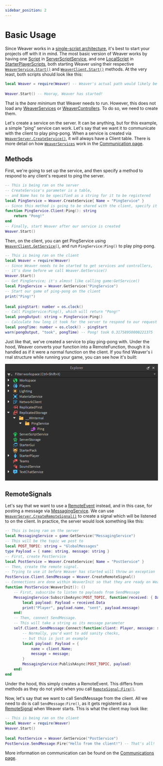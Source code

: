 ```yaml
---
sidebar_position: 2
---
```


# Basic Usage

Since Weaver works in a [single-script architecture](https://medium.com/roblox-development/this-article-was-originally-published-in-them-magazines-de995382e352), it's best to start your projects off with it in mind. The most basic version of Weaver works by having one [Script](https://create.roblox.com/docs/reference/engine/classes/Script) in [ServerScriptService](https://create.roblox.com/docs/reference/engine/classes/ServerScriptService), and one [LocalScript](https://create.roblox.com/docs/reference/engine/classes/LocalScript) in [StarterPlayerScripts](https://create.roblox.com/docs/reference/engine/classes/StarterPlayerScripts), both starting Weaver using their respective [`WeaverService.Start()`](/api/WeaverServer#Start) and [`WeaverClient.Start()`](/api/WeaverClient#Start) methods. At the very least, both scripts should look like this:

```lua
local Weaver = require(Weaver) -- Weaver's actual path would likely be somewhere in ReplicatedStorage

Weaver.Start() -- Hooray, Weaver has started!
```

That is the _bare minimum_ that Weaver needs to run. However, this does not load any [WeaverServices](/api/WeaverServer#WeaverService) or [WeaverControllers](/api/WeaverClient#WeaverController). To do so, we need to create them.

Let's create a service on the server. It can be anything, but for this example, a simple "ping" service can work. Let's say that we want it to communicate with the client to play ping-pong. When a service is created via [`WeaverServer.CreateService()`](/api/WeaverServer#CreateService), it will always have a Client table. There is more detail on how [`WeaverServices`](/api/WeaverServer#WeaverService) work in the [Communication page](/docs/communication/services).

## Methods

First, we're going to set up the service, and then specify a method to respond to any client's request to ping the server.

```lua
-- This is being ran on the server
-- CreateService's parameter is a table,
-- and Name has to be specified as a string for it to be registered
local PingService = Weaver.CreateService{ Name = "PingService" }
-- Since this method is going to be shared with the client, specify it under the Client table
function PingService.Client:Ping(): string
	return "Pong!"
end
-- Finally, start Weaver after our service is created
Weaver.Start()
```

Then, on the client, you can get PingService using [`WeaverClient.GetService()`](/api/WeaverClient#GetService), and run `PingService:Ping()` to play ping-pong.

```lua
-- This is being ran on the client
local Weaver = require(Weaver)
-- Since Weaver needs to be started to get services and controllers,
-- it's done before we call Weaver.GetService()
Weaver.Start()
-- Get PingService; it's almost like calling game:GetService()
local PingService = Weaver.GetService("PingService")
-- Start our game of ping-pong on the client
print("Ping!")

local pingStart: number = os.clock()
-- Call PingService:Ping(), which will return "Pong!"
local pongOutput: string = PingService:Ping()
-- Calculate how long it took for the server to respond to our request
local pongTime: number = os.clock() - pingStart
warn(pongOutput, "took", pongTime) -- Pong! took 0.31758950000221375
```

Just like that, we've created a service to play ping-pong with. Under the hood, Weaver converts your function into a RemoteFunction, though it is handled as if it were a normal function on the client. If you find Weaver's i rnal structure while running your game, you can see how it's built:

![Ping in the Explorer tree](/usage-ping.png)

## RemoteSignals

Let's say that we want to use a [RemoteEvent](https://create.roblox.com/docs/reference/engine/classes/RemoteEvent) instead, and in this case, for posting a message via [MessagingService](https://create.roblox.com/docs/reference/engine/classes/MessagingService). We can use [`WeaverServer.CreateRemoteSignal()`](/api/WeaverServer#CreateRemoteSignal) to create a signal which will be listened to on the client. In practice, the server would look something like this:

```lua
-- This is being ran on the server
local MessagingService = game:GetService("MessagingService")
-- This will be the topic we post to
local POST_TOPIC: string = "GlobalMessages"
type Payload = { name: string, message: string }
-- First, create PostService
local PostService = Weaver.CreateService{ Name = "PostService" }
-- Then, create the remote signal.
-- Trying to use it before Weaver has started will throw an exception
PostService.Client.SendMessage = Weaver.CreateRemoteSignal()
-- Connections are done within WeaverInit so that they are ready on WeaverStart
function PostService:WeaverInit(): ()
	-- First, subscribe to listen to payloads from SendMessage
	MessagingService:SubscribeAsync(POST_TOPIC, function(received: { Data: Payload, Sent: number }): ()
		local payload: Payload = received.Data
		print("Player", payload.name, "sent", payload.message)
	end)
	-- Then, connect SendMessage.
	-- This will take a string as its message parameter
	self.Client.SendMessage:Connect(function(client: Player, message: string): ()
		-- Normally, you'd want to add sanity checks,
		-- but this is just an example
		local payload: Payload = {
			name = client.Name;
			message = message;
		}
		MessagingService:PublishAsync(POST_TOPIC, payload)
	end)
end
```

Under the hood, this simply creates a RemoteEvent. This differs from methods as they do not yield when you call [`RemoteSignal:Fire()`](/api/RemoteSignal#Fire).

Now, let's say that we want to call SendMessage from the client. All we need to do is call `SendMessage:Fire()`, as it gets registered as a [RemoteSignal](/api/RemoteSignal) when Weaver starts. This is what the client may look like:

```lua
-- This is being ran on the client
local Weaver = require(Weaver)
Weaver.Start()

local PostService = Weaver.GetService("PostService")
PostService.SendMessage:Fire("Hello from the client!") -- That's all!
```

More information on communication can be found on the [Communications page](/docs/communication/services).
